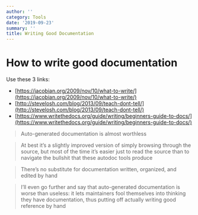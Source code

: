 ```yaml
---
author: ''
category: Tools
date: '2019-09-23'
summary: ''
title: Writing Good Documentation
---
```

# How to write good documentation

Use these 3 links:

* [https://jacobian.org/2009/nov/10/what-to-write/](https://jacobian.org/2009/nov/10/what-to-write/)
* [http://stevelosh.com/blog/2013/09/teach-dont-tell/](http://stevelosh.com/blog/2013/09/teach-dont-tell/)
* [https://www.writethedocs.org/guide/writing/beginners-guide-to-docs/](https://www.writethedocs.org/guide/writing/beginners-guide-to-docs/)

> Auto-generated documentation is almost worthless

> At best it’s a slightly improved version of simply browsing through the source, but most of the time it’s easier just to read the source than to navigate the bullshit that these autodoc tools produce

> There’s no substitute for documentation written, organized, and edited by hand

> I’ll even go further and say that auto-generated documentation is worse than useless: it lets maintainers fool themselves into thinking they have documentation, thus putting off actually writing good reference by hand
